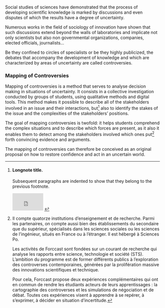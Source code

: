 Social studies of sciences have demonstrated that the process of developing scientific knowledge is marked by discussions and even disputes of which the results have a degree of uncertainty.

Numerous works in the field of sociology of innovation have shown that such discussions extend beyond the walls of laboratories and implicate not only scientists but also non governmental organizations, companies, elected officials, journalists…

Be they confined to circles of specialists or be they highly publicized, the debates that accompany the development of knowledge and which are characterized by areas of uncertainty are called controversies.

### Mapping of Controversies

Mapping of controversies is a method that serves to analyse decision making in situations of uncertainty. It consists in a collective investigation conducted by groups of students, using qualitative methods and digital tools. This method makes it possible to describe all of the stakeholders involved in an issue and their interactions, but[^1] also to identify the stakes of the issue and the complexities of the stakeholders’ positions.

The goal of mapping controversies is twofold: it helps students comprehend the complex situations and to describe which forces are present, as it also it enables them to detect among the stakeholders involved which ones put[^longnote] forth convincing evidence and arguments.

The mapping of controversies can therefore be conceived as an original proposal on how to restore confidence and act in an uncertain world.

[^1]: #### Longnote title.

    Subsequent paragraphs are indented to show that they belong to the previous footnote.
    <iframe src="https://player.vimeo.com/video/208457868?color=000000&title=0&byline=0&portrait=0" width="100" height="56" frameborder="0" webkitallowfullscreen mozallowfullscreen allowfullscreen></iframe>

[^longnote]:

    Il compte quatorze institutions d’enseignement et de recherche. Parmi les partenaires, on compte aussi bien des établissements du secondaire que du supérieur, spécialisés dans les sciences sociales ou les sciences de l’ingénieur, situés en France ou à l’étranger. Il est hébergé à Sciences Po.

    Les activités de Forccast sont fondées sur un courant de recherche qui analyse les rapports entre science, technologie et société (STS). L’ambition du programme est de former différents publics à l’exploration des controverses contemporaines, générées par la prolifération massive des innovations scientifiques et technique.

    Pour cela, Forccast propose deux expériences complémentaires qui ont en commun de rendre les étudiants acteurs de leurs apprentissages : la cartographie des controverses et les simulations de négociation et de débat. Toutes ces expériences visent à apprendre à se repérer, à s’exprimer, à décider en situation d’incertitude.
